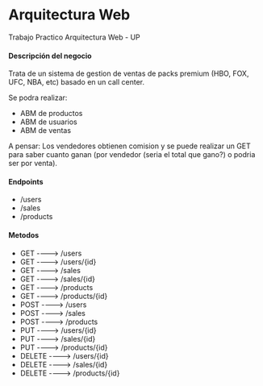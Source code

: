 # Arquitectura Web
Trabajo Practico Arquitectura Web - UP

#### Descripción del negocio
Trata de un sistema de gestion de ventas de packs premium (HBO, FOX, UFC, NBA, etc) basado en un call center. 

Se podra realizar:
- ABM de productos
- ABM de usuarios
- ABM de ventas

A pensar: Los vendedores obtienen comision y se puede realizar un GET para saber cuanto ganan (por vendedor (seria el total que gano?) o podria ser por venta).


#### Endpoints
- /users
- /sales
- /products

#### Metodos

- GET ---->     /users
- GET ---->     /users/{id}
- GET ---->     /sales
- GET ---->     /sales/{id}
- GET ---->     /products
- GET ---->     /products/{id}
- POST ---->    /users
- POST ---->    /sales
- POST ---->    /products
- PUT ---->     /users/{id}
- PUT ---->     /sales/{id}
- PUT ---->     /products/{id}
- DELETE ---->  /users/{id}
- DELETE ---->  /sales/{id}
- DELETE ---->  /products/{id}
